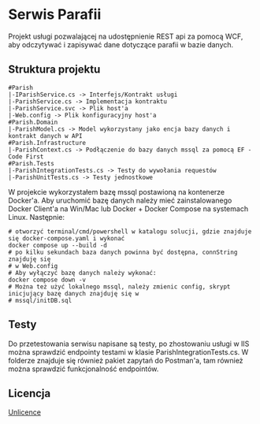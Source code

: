 # Serwis Parafii
Projekt usługi pozwalającej na udostępnienie REST api za pomocą WCF, aby odczytywać i zapisywać dane dotyczące parafii w bazie danych. 
## Struktura projektu
```
#Parish 
|-IParishService.cs -> Interfejs/Kontrakt usługi
|-ParishService.cs -> Implementacja kontraktu
|-ParishService.svc -> Plik host'a
|-Web.config -> Plik konfiguracyjny host'a
#Parish.Domain
|-ParishModel.cs -> Model wykorzystany jako encja bazy danych i kontrakt danych w API
#Parish.Infrastructure
|-ParishContext.cs -> Podłączenie do bazy danych mssql za pomocą EF - Code First
#Parish.Tests
|-ParishIntegrationTests.cs -> Testy do wywołania requestów 
|-ParishUnitTests.cs -> Testy jednostkowe 
```
W projekcie wykorzystałem bazę mssql postawioną na kontenerze Docker'a. Aby uruchomić bazę danych należy mieć zainstalowanego Docker Client'a na Win/Mac lub Docker + Docker Compose na systemach Linux. Następnie:
```
# otworzyć terminal/cmd/powershell w katalogu solucji, gdzie znajduje się docker-compose.yaml i wykonać
docker compose up --build -d
# po kilku sekundach baza danych powinna być dostępna, connString znajduję się
# w Web.config
# Aby wyłączyć bazę danych należy wykonać:
docker compose down -v
# Można też użyć lokalnego mssql, należy zmienic config, skrypt inicjujący bazę danych znajduję się w
# mssql/initDB.sql
```
## Testy
Do przetestowania serwisu napisane są testy, po zhostowaniu usługi w IIS można sprawdzić endpointy testami w klasie ParishIntegrationTests.cs.
W folderze znajduje się również pakiet zapytań do Postman'a, tam również można sprawdzić funkcjonalność endpointów.
## Licencja
[Unlicence](https://choosealicense.com/licenses/unlicense/)